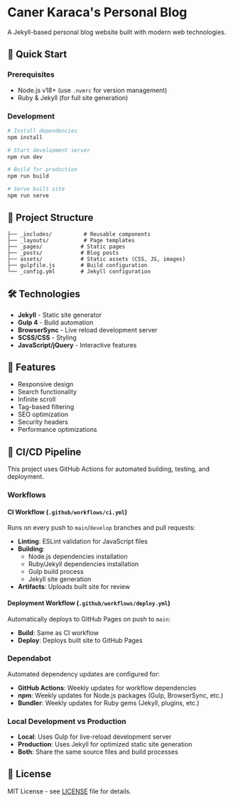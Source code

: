 # Caner Karaca's Personal Blog

A Jekyll-based personal blog website built with modern web technologies.

## 🚀 Quick Start

### Prerequisites
- Node.js v18+ (use `.nvmrc` for version management)
- Ruby & Jekyll (for full site generation)

### Development

```bash
# Install dependencies
npm install

# Start development server
npm run dev

# Build for production
npm run build

# Serve built site
npm run serve
```

## 📁 Project Structure

```
├── _includes/          # Reusable components
├── _layouts/           # Page templates  
├── _pages/            # Static pages
├── _posts/            # Blog posts
├── assets/            # Static assets (CSS, JS, images)
├── gulpfile.js        # Build configuration
└── _config.yml        # Jekyll configuration
```

## 🛠️ Technologies

- **Jekyll** - Static site generator
- **Gulp 4** - Build automation
- **BrowserSync** - Live reload development server
- **SCSS/CSS** - Styling
- **JavaScript/jQuery** - Interactive features

## 🔧 Features

- Responsive design
- Search functionality
- Infinite scroll
- Tag-based filtering
- SEO optimization
- Security headers
- Performance optimizations

## 🚀 CI/CD Pipeline

This project uses GitHub Actions for automated building, testing, and deployment.

### Workflows

#### CI Workflow (`.github/workflows/ci.yml`)
Runs on every push to `main`/`develop` branches and pull requests:

- **Linting**: ESLint validation for JavaScript files
- **Building**: 
  - Node.js dependencies installation
  - Ruby/Jekyll dependencies installation  
  - Gulp build process
  - Jekyll site generation
- **Artifacts**: Uploads built site for review

#### Deployment Workflow (`.github/workflows/deploy.yml`)
Automatically deploys to GitHub Pages on push to `main`:

- **Build**: Same as CI workflow
- **Deploy**: Deploys built site to GitHub Pages

### Dependabot

Automated dependency updates are configured for:
- **GitHub Actions**: Weekly updates for workflow dependencies
- **npm**: Weekly updates for Node.js packages (Gulp, BrowserSync, etc.)
- **Bundler**: Weekly updates for Ruby gems (Jekyll, plugins, etc.)

### Local Development vs Production

- **Local**: Uses Gulp for live-reload development server
- **Production**: Uses Jekyll for optimized static site generation
- **Both**: Share the same source files and build processes

## 📝 License

MIT License - see [LICENSE](LICENSE) file for details.